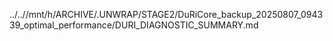 ../..//mnt/h/ARCHIVE/.UNWRAP/STAGE2/DuRiCore_backup_20250807_094339_optimal_performance/DURI_DIAGNOSTIC_SUMMARY.md